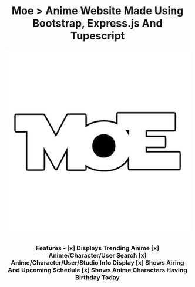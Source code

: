<h1 align="center">
  Moe
  > Anime Website Made Using Bootstrap, Express.js And Tupescript
</h1>

<p align="center">
  <img src="https://github.com/Oreki-Dev/Moe/blob/main/public/images/Moe.jpeg?raw=true">
</p>

<h3 align="center">
  Features - 
  [x] Displays Trending Anime
  [x] Anime/Character/User Search
  [x] Anime/Character/User/Studio Info Display
  [x] Shows Airing And Upcoming Schedule
  [x] Shows Anime Characters Having Birthday Today
</h3>